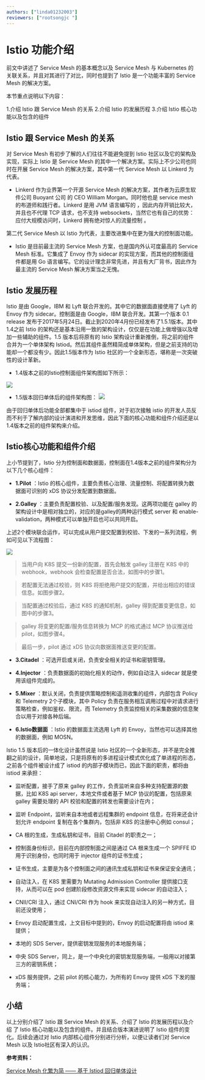 ```yaml
---
authors: ["linda01232003"]
reviewers: ["rootsongjc "]
---
```


# Istio 功能介绍

前文中讲述了 Service Mesh 的基本概念以及 Service Mesh 与 Kubernetes 的关联关系，并且对其进行了对比，同时也提到了 Istio 是一个功能丰富的 Service Mesh 的解决方案。

本节重点说明以下内容：

1.介绍 Istio 跟 Service Mesh 的关系
2.介绍 Istio 的发展历程
3.介绍 Istio 核心功能以及包含的组件


##  Istio 跟 Service Mesh 的关系
对 Service Mesh 有初步了解的人们往往不能避免提到 Istio 社区以及它的架构及实现，实际上 Istio 是 Service Mesh 的其中一个解决方案。实际上不少公司也同时在开展 Service Mesh 的解决方案，其中第一代 Service Mesh 以 Linkerd 为代表。

- Linkerd 作为业界第一个开源 Service Mesh 的解决方案，其作者为云原生软件公司 Buoyant 公司 的 CEO William Morgan。同时他也是 service mesh 的布道师和践行者。Linkerd 是用 JVM 语言编写的 ，因此内存开销比较大，并且也不代理 TCP 请求，也不支持 websockets，当然它也有自己的优势： 应付大规模访问时，Linkerd 拥有绝对惊人的流量控制 。

第二代 Service Mesh 以 Istio 为代表，主要改进集中在更为强大的控制面功能。
-  Istio 是目前最主流的 Service Mesh 方案，也是国内外认可度最高的 Service Mesh 标准。它集成了 Envoy 作为 sidecar 的实现方案，而其他的控制面组件都是用 Go 语言编写。它的设计理念非常先进，并且有大厂背书，因此作为最主流的 Service Mesh 解决方案当之无愧。


##  Istio 发展历程
Istio 是由 Google，IBM 和 Lyft 联合开发的。其中它的数据面直接使用了 Lyft 的 Envoy 作为 sidecar。控制面是由 Google，IBM 联合开发。其第一个版本 0.1 release 发布于2017年5月24日。截止到2020年4月份已经发布了1.5.1版本。其中1.4之前 Istio 的架构还是基本沿用一致的架构设计，仅仅是在功能上做增强以及增加一些辅助的组件。1.5 版本后将原有的 Istio 架构设计重新推倒，将之前的组件合并为一个单体架构 Istiod。然后其组件虽然精简成单体架构，但是之前支持的功能却一个都没有少。因此1.5版本作为 Istio 社区的一个全新形态，堪称是一次突破性的设计革新。

- 1.4版本之前的Istio控制面组件架构图如下所示：

![](..\images\istiofeatures2-1.4.png)

- 1.5版本回归单体后的组件架构图：
![](..\images\istiofeatures3-istio1.5.png)

由于回归单体后功能全部都集中于 istiod 组件，对于初次接触 istio 的开发人员反而不利于了解内部的设计演进和开发思维，因此下面的核心功能和组件介绍还是以1.4版本之前的组件架构来介绍。

##  Istio核心功能和组件介绍
上小节提到了，Istio 分为控制面和数据面，控制面在1.4版本之前的组件架构分为以下几个核心组件：

- **1.Pilot** ：Istio 的核心组件，主要负责核心治理、流量控制、将配置转换为数据面可识别的 xDS 协议分发配置到数据面。

- **2.Galley** ：主要负责配置校验、以及配置/服务发现。这两项功能在 galley 的架构设计中是相对独立的，对应的是galley的两种运行模式 server 和 enable-validation，两种模式可以单独开启也可以共同开启。

上述2个模块联合运作，可以完成从用户提交配置到校验、下发的一系列流程，例如可见以下流程图：

![](..\images\istiofeatures4-istio-pilotgalley.png)
>   当用户向 K8S 提交一份新的配置，首先会触发 galley 注册在 K8S 中的 webhook，webhook 会检查配置是否合法，如图中的步骤1。

> 若配置无法通过校验，则 K8S 将拒绝用户提交的配置，并给出相应的错误信息。如图步骤2。

>  当配置通过校验后，通过 K8S 的通知机制，galley 得到配置变更信息，如图中的步骤3。

>  galley 将变更的配置/服务信息转换为 MCP 的格式通过 MCP 协议推送给 pilot，如图步骤4。

>  最后一步，pilot 通过 xDS 协议向数据面推送变更的配置。 

-  **3.Citadel** ：可选开启或关闭，负责安全相关的证书和密钥管理。

-  **4.Injector** ：负责数据面的初始化相关的动作，例如自动注入 sidecar 就是使用该组件完成的。

- **5.Mixer** ：默认关闭，负责提供策略控制和遥测收集的组件，内部包含 Policy 和 Telemetry 2个子模块，其中 Policy 负责在服务相互调用过程中对请求进行策略检查，例如鉴权、限流，而 Telemetry 负责监控相关的采集数据的信息聚合以用于对接各种后端。

- **6.Istio数据面** ：Istio 的数据面主流选用 Lyft 的 Envoy，当然也可以选择其他的数据面，例如 MOSN。

Istio 1.5 版本后的一体化设计虽然说是 Istio 社区的一个全新形态，并不是完全推翻之前的设计，简单地说，只是将原有的多进程设计模式优化成了单进程的形态，之前各个组件被设计成了 istiod 的内部子模块而已，因此下面的职责，都将由 istiod 来承担：

- 监听配置，接手了原来 galley 的工作，负责监听来自多种支持配置源的数据，比如 K8S api server，本地文件或者基于 MCP 协议的配置，包括原来 galley 需要处理的 API 校验和配置的转发也需要设计在内；

- 监听 Endpoint，监听来自本地或者远程集群的 endpoint 信息，在将来还会计划允许 endpoint 复制在各个集群内，包括非 K8S 的注册中心例如 consul；

- CA 根的生成，生成私钥和证书，目前 Citadel 的职责之一；

- 控制面身份标识，目前在内部控制面之间是通过 CA 根来生成一个 SPIFFE ID 用于识别身份，也同时用于 injector 组件的证书生成；

- 证书生成，主要是为各个控制面之间的通讯生成私钥和证书来保证安全通讯；

- 自动注入，在 K8S 里需要为 Mutating Admission Controller 提供接口支持，从而可以在 pod 创建阶段修改资源文件来实现 sidecar 的自动注入；

- CNII/CRI  注入，通过 CNI/CRI 作为 hook 来实现自动注入的另一种方式，目前还没使用；

- Envoy 启动配置生成，上文目标中提到的，Envoy 的启动配置将由 istiod 来提供；

- 本地的 SDS Server，提供密钥发现服务的本地服务端；

- 中央 SDS Server，同上，是一个中央化的密钥发现服务端，一般用以对接第三方的密钥系统；

- xDS 服务提供，之前 pilot 的核心能力，为所有的 Envoy 提供 xDS 下发的服务端；

##  小结

以上分别介绍了 Istio 跟 Service Mesh 的关系、介绍了 Istio 的发展历程以及介绍 了 Istio 核心功能以及包含的组件。并且结合版本演进说明了 Istio 组件的变化。后续会通过对 Istio 内部核心组件分别进行分析，以便让读者们对 Service Mesh 以及 Istio社区有深入的认识。


**参考资料：**

[Service Mesh 化繁为简 —— 基于 Istiod 回归单体设计](https://xw.qq.com/cmsid/20200322A06WDH00)

